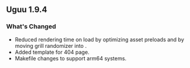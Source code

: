 ## Uguu 1.9.4

### What's Changed

* Reduced rendering time on load by optimizing asset preloads and by moving grill randomizer into <head>.
* Added template for 404 page.
* Makefile changes to support arm64 systems.